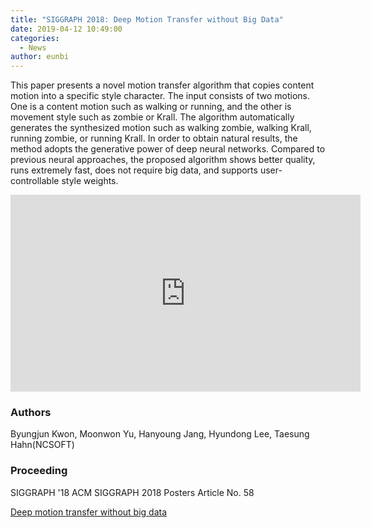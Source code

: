 ```yaml
---
title: "SIGGRAPH 2018: Deep Motion Transfer without Big Data"
date: 2019-04-12 10:49:00
categories:
  - News
author: eunbi
---
```


This paper presents a novel motion transfer algorithm that copies content motion into a specific style character. The input consists of two motions. One is a content motion such as walking or running, and the other is movement style such as zombie or Krall. The algorithm automatically generates the synthesized motion such as walking zombie, walking Krall, running zombie, or running Krall. In order to obtain natural results, the method adopts the generative power of deep neural networks. Compared to previous neural approaches, the proposed algorithm shows better quality, runs extremely fast, does not require big data, and supports user-controllable style weights.

<iframe width="560" height="315" src="https://www.youtube.com/embed/hrARRDrawIQ" frameborder="0" allow="accelerometer; autoplay;encrypted-media; gyroscope; picture-in-picture" allowfullscreen></iframe><br>

### Authors

Byungjun Kwon, Moonwon Yu, Hanyoung Jang, Hyundong Lee, Taesung Hahn(NCSOFT)

### Proceeding

SIGGRAPH '18 ACM SIGGRAPH 2018 Posters Article No. 58 

[Deep motion transfer without big data](https://dl.acm.org/citation.cfm?id=3230744.3230751)
